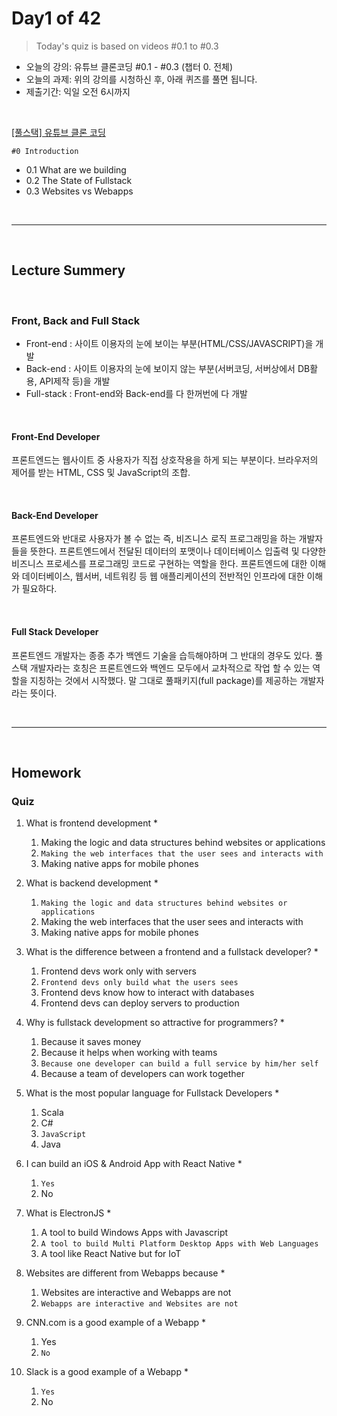 
# Day1 of 42

> Today's quiz is based on videos #0.1 to #0.3 

- 오늘의 강의: 유튜브 클론코딩 #0.1 - #0.3 (챕터 0. 전체)
- 오늘의 과제: 위의 강의를 시청하신 후, 아래 퀴즈를 풀면 됩니다.  
- 제출기간: 익일 오전 6시까지

<br/>

[[풀스택] 유튜브 클론 코딩](https://academy.nomadcoders.co/courses/enrolled/435438)

`#0 Introduction`
- 0.1 What are we building 
- 0.2 The State of Fullstack 
- 0.3 Websites vs Webapps 

<br/>

---

<br/>

## Lecture Summery

<br/>

### Front, Back and Full Stack
- Front-end : 사이트 이용자의 눈에 보이는 부분(HTML/CSS/JAVASCRIPT)을 개발
- Back-end : 사이트 이용자의 눈에 보이지 않는 부분(서버코딩, 서버상에서 DB활용, API제작 등)을 개발
- Full-stack : Front-end와 Back-end를 다 한꺼번에 다 개발

<br/>

#### Front-End Developer
프론트엔드는 웹사이트 중 사용자가 직접 상호작용을 하게 되는 부분이다. 
브라우저의 제어를 받는 HTML, CSS 및 JavaScript의 조합.

<br/>

#### Back-End Developer
프론트엔드와 반대로 사용자가 볼 수 없는 즉, 비즈니스 로직 프로그래밍을 하는 개발자들을 뜻한다. 
프론트엔드에서 전달된 데이터의 포맷이나 데이터베이스 입출력 및 다양한 비즈니스 프로세스를 프로그래밍 코드로 구현하는 역할을 한다. 
프론트엔드에 대한 이해와 데이터베이스, 웹서버, 네트워킹 등 웹 애플리케이션의 전반적인 인프라에 대한 이해가 필요하다.

<br/>

#### Full Stack Developer
프론트엔드 개발자는 종종 추가 백엔드 기술을 습득해야하며 그 반대의 경우도 있다. 
풀스택 개발자라는 호칭은 프론트엔드와 백엔드 모두에서 교차적으로 작업 할 수 있는 역할을 지칭하는 것에서 시작했다. 
말 그대로 풀패키지(full package)를 제공하는 개발자라는 뜻이다.

<br/>

---

<br/>

## Homework 

### Quiz

1. What is frontend development *   
    1) Making the logic and data structures behind websites or applications   
    2) `Making the web interfaces that the user sees and interacts with`   
    3) Making native apps for mobile phones   
    
2. What is backend development *   
    1) `Making the logic and data structures behind websites or applications`   
    2) Making the web interfaces that the user sees and interacts with   
    3) Making native apps for mobile phones   
    
3. What is the difference between a frontend and a fullstack developer? *   
    1) Frontend devs work only with servers   
    2) `Frontend devs only build what the users sees`   
    3) Frontend devs know how to interact with databases   
    4) Frontend devs can deploy servers to production   
    
4. Why is fullstack development so attractive for programmers? *   
    1) Because it saves money   
    2) Because it helps when working with teams   
    3) `Because one developer can build a full service by him/her self`   
    4) Because a team of developers can work together   
    
5. What is the most popular language for Fullstack Developers *   
    1) Scala   
    2) C#   
    3) `JavaScript`   
    4) Java   
    
6. I can build an iOS & Android App with React Native *   
    1) `Yes`   
    2) No   
    
7. What is ElectronJS *   
    1) A tool to build Windows Apps with Javascript   
    2) `A tool to build Multi Platform Desktop Apps with Web Languages`   
    3) A tool like React Native but for IoT   

8. Websites are different from Webapps because *   
    1) Websites are interactive and Webapps are not   
    2) `Webapps are interactive and Websites are not`   

9. CNN.com is a good example of a Webapp *   
    1) Yes   
    2) `No`   

10. Slack is a good example of a Webapp *   
    1) `Yes`   
    2) No   


